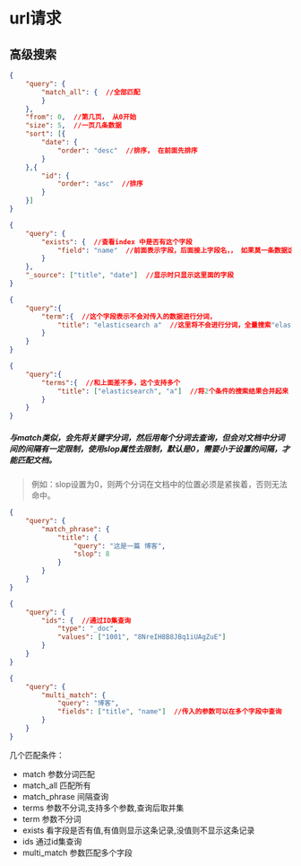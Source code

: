 # url请求

## 高级搜索





```json
{
    "query": {
        "match_all": {  //全部匹配
        }
    },
    "from": 0,  //第几页， 从0开始
    "size": 5,  //一页几条数据
    "sort": [{
        "date": {
            "order": "desc"  //排序， 在前面先排序
        }
    },{
        "id": {
            "order": "asc"  //排序
        }
    }]
}
```





```json
{
    "query": {
        "exists": {  //查看index 中是否有这个字段
            "field": "name"  //前面表示字段，后面接上字段名，， 如果莫一条数据这个字段们没有值，就不显示，这个字段有值则显示
        }
    },
    "_source": ["title", "date"]  //显示时只显示这里面的字段
}
```





```json
{
    "query":{
        "term":{  //这个字段表示不会对传入的数据进行分词，
            "title": "elasticsearch a"  //这里将不会进行分词，全量搜索"elasticsearch a"，使用"match"就会分词
        }
    }
}
```





```json
{
    "query":{
        "terms":{  //和上面差不多，这个支持多个
            "title": ["elasticsearch", "a"]  //将2个条件的搜索结果合并起来  
        }
    }
}
```





##### 与match类似，会先将关键字分词，然后用每个分词去查询，但会对文档中分词间的间隔有一定限制，使用slop属性去限制，默认是0，需要小于设置的间隔，才能匹配文档。

>  例如：slop设置为0，则两个分词在文档中的位置必须是紧挨着，否则无法命中。

```json
{
	"query": {
		"match_phrase": {
			"title": {
				"query": "这是一篇 博客",
				"slop": 8
			}
		}
	}
}
```





```json
{
	"query": {
	    "ids": {  //通过ID集查询
	        "type": "_doc",
	        "values": ["1001", "8NreIH8B8JBq1iUAgZuE"]
	    }
	}
}
```



```json
{
	"query": {
	    "multi_match": {
	        "query": "博客",
	        "fields": ["title", "name"]  //传入的参数可以在多个字段中查询
	    }
	}
}
```



几个匹配条件：

- match  参数分词匹配
- match_all  匹配所有
- match_phrase  间隔查询
- terms  参数不分词,支持多个参数,查询后取并集
- term  参数不分词
- exists  看字段是否有值,有值则显示这条记录,没值则不显示这条记录
- ids 通过id集查询
- multi_match  参数匹配多个字段